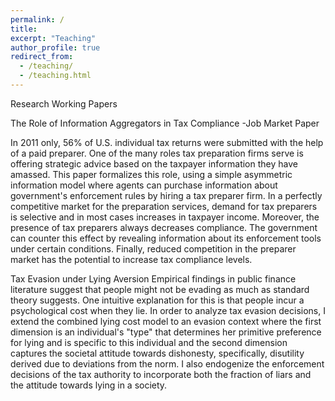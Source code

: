 ```yaml
---
permalink: /
title:
excerpt: "Teaching"
author_profile: true
redirect_from: 
  - /teaching/
  - /teaching.html
---
```


Research
Working Papers

The Role of Information Aggregators in Tax Compliance -Job Market Paper

In 2011 only, 56% of U.S. individual tax returns were submitted with the help of a paid preparer. One of the many roles tax preparation firms serve is offering strategic advice based on the taxpayer information they have amassed. This paper formalizes this role, using a simple asymmetric information model where agents can purchase information about government's enforcement rules by hiring a tax preparer firm. In a perfectly competitive market for the preparation services, demand for tax preparers is selective and in most cases increases in taxpayer income. Moreover, the presence of tax preparers always decreases compliance. The government can counter this effect by revealing information about its enforcement tools under certain conditions. Finally, reduced competition in the preparer market has the potential to increase tax compliance levels.

Tax Evasion under Lying Aversion
Empirical findings in public finance literature suggest that people might not be evading as much as standard theory suggests. One intuitive explanation for this is that people incur a psychological cost when they lie. In order to analyze tax evasion decisions, I extend the combined lying cost model to an evasion context where the first dimension is an individual's "type" that determines her primitive preference for lying and is specific to this individual and the second dimension captures the societal attitude towards dishonesty, specifically, disutility derived due to deviations from the norm. I also endogenize the enforcement decisions of the tax authority to incorporate both the fraction of liars and the attitude towards lying in a society.
